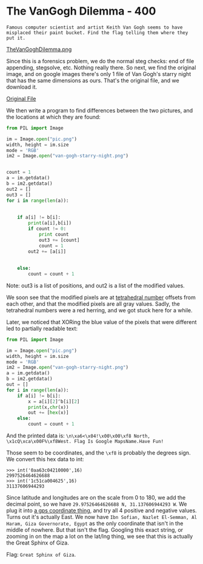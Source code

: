 # The VanGogh Dilemma - 400
	Famous computer scientist and artist Keith Van Gogh seems to have misplaced their paint bucket. Find the flag telling them where they put it.

[TheVanGoghDilemma.png](pic.png)

Since this is a forensics problem, we do the normal steg checks: end of file appending, stegsolve, etc. Nothing really there. So next, we find the original image, and on google images there's only 1 file of Van Gogh's starry night that has the same dimensions as ours. That's the original file, and we download it.

[Original File](van-gogh-starry-night.png)

We then write a program to find differences between the two pictures, and the locations at which they are found:

```python
from PIL import Image

im = Image.open("pic.png")
width, height = im.size
mode = 'RGB'
im2 = Image.open("van-gogh-starry-night.png")


count = 1
a = im.getdata()
b = im2.getdata()
out2 = []
out3 = []
for i in range(len(a)):
    
    
    if a[i] != b[i]:
        print(a[i],b[i])
        if count != 0:
            print count
            out3 += [count]
            count = 1
        out2 += [a[i]]
        
        
    else:
        count = count + 1
```

Note: out3 is a list of positions, and out2 is a list of the modified values.

We soon see that the modified pixels are at [tetrahedral number](https://oeis.org/A000292) offsets from each other, and that the modified pixels are all gray values. Sadly, the tetrahedral numbers were a red herring, and we got stuck here for a while.

Later, we noticed that XORing the blue value of the pixels that were different led to partially readable text:

```python
from PIL import Image

im = Image.open("pic.png")
width, height = im.size
mode = 'RGB'
im2 = Image.open("van-gogh-starry-night.png")
a = im.getdata()
b = im2.getdata()
out = []
for i in range(len(a)):
    if a[i] != b[i]:
        x = a[i][2]^b[i][2]
        print(x,chr(x))
        out += [hex(x)]
    else:
        count = count + 1
```

And the printed data is:
`\n\xa6<\x04!\x00\x00\xf8 North, \x1cQ\xca\x00F%\xf8West. Flag Is Google MapsName.Have Fun!`

Those seem to be coordinates, and the `\xf8` is probably the degrees sign. We convert this hex data to int:

```
>>> int('0aa63c04210000',16)
2997526464626688
>>> int('1c51ca004625',16)
31137606944293
```

Since latitude and longitudes are on the scale from 0 to 180, we add the decimal point, so we have `29.97526464626688 N, 31.137606944293 W`.
We plug it into [a gps coordinate thing](http://www.gps-coordinates.net/), and try all 4 positive and negative values. Turns out it's actually East. We now have `Ibn Sofian, Nazlet El-Semman, Al Haram, Giza Governorate, Egypt` as the only coordinate that isn't in the middle of nowhere. But that isn't the flag. Googling this exact string, or zooming in on the map a lot on the lat/lng thing, we see that this is actually the Great Sphinx of Giza.

Flag: `Great Sphinx of Giza`.
